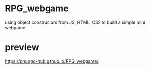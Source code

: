 # RPG_webgame
using object constructors from JS, HTML, CSS to build a simple mini webgame
# preview 
https://phungo-hub.github.io/RPG_webgame/
